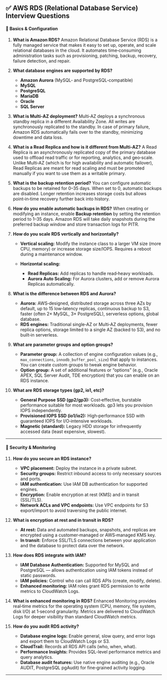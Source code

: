 ## ✅ AWS RDS (Relational Database Service) Interview Questions

#### 🔹 Basics & Configuration

1. **What is Amazon RDS?**
   Amazon Relational Database Service (RDS) is a fully managed service that makes it easy to set up, operate, and scale relational databases in the cloud. It automates time‑consuming administration tasks such as provisioning, patching, backup, recovery, failure detection, and repair.

2. **What database engines are supported by RDS?**

   * **Amazon Aurora** (MySQL‑ and PostgreSQL‑compatible)
   * **MySQL**
   * **PostgreSQL**
   * **MariaDB**
   * **Oracle**
   * **SQL Server**

3. **What is Multi‑AZ deployment?**
   Multi‑AZ deploys a synchronous standby replica in a different Availability Zone. All writes are synchronously replicated to the standby. In case of primary failure, Amazon RDS automatically fails over to the standby, minimizing downtime and data loss.

4. **What is a Read Replica and how is it different from Multi‑AZ?**
   A Read Replica is an asynchronously replicated copy of the primary database used to offload read traffic or for reporting, analytics, and geo‑scale. Unlike Multi‑AZ (which is for high availability and automatic failover), Read Replicas are meant for read scaling and must be promoted manually if you want to use them as a writable primary.

5. **What is the backup retention period?**
   You can configure automatic backups to be retained for 0–35 days. When set to 0, automatic backups are disabled. Longer retention increases storage costs but allows point‑in‑time recovery further back into history.

6. **How do you enable automatic backups in RDS?**
   When creating or modifying an instance, enable **Backup retention** by setting the retention period to 1–35 days. Amazon RDS will take daily snapshots during the preferred backup window and store transaction logs for PITR.

7. **How do you scale RDS vertically and horizontally?**

   * **Vertical scaling:** Modify the instance class to a larger VM size (more CPU, memory) or increase storage size/IOPS. Requires a reboot during a maintenance window.
   * **Horizontal scaling:**

     * **Read Replicas:** Add replicas to handle read‑heavy workloads.
     * **Aurora Auto Scaling:** For Aurora clusters, add or remove Aurora Replicas automatically.

8. **What is the difference between RDS and Aurora?**

   * **Aurora:** AWS‑designed, distributed storage across three AZs by default, up to 15 low‑latency replicas, continuous backup to S3, faster (often 2× MySQL, 3× PostgreSQL), serverless options, global database.
   * **RDS engines:** Traditional single‑AZ or Multi‑AZ deployments, fewer replica options, storage limited to a single AZ (backed to S3), and no built‑in serverless.

9. **What are parameter groups and option groups?**

   * **Parameter group:** A collection of engine configuration values (e.g., `max_connections`, `innodb_buffer_pool_size`) that apply to instances. You can create custom groups to tweak engine behavior.
   * **Option group:** A set of additional features or “options” (e.g., Oracle APEX, SQL Server Audit, TDE encryption) that you can enable on an RDS instance.

10. **What are RDS storage types (gp2, io1, etc)?**

    * **General Purpose SSD (gp2/gp3):** Cost‑effective, burstable performance suitable for most workloads. gp3 lets you provision IOPS independently.
    * **Provisioned IOPS SSD (io1/io2):** High‑performance SSD with guaranteed IOPS for I/O‑intensive workloads.
    * **Magnetic (standard):** Legacy HDD storage for infrequently accessed data (least expensive, slowest).

---

#### 🔹 Security & Monitoring

11. **How do you secure an RDS instance?**

    * **VPC placement:** Deploy the instance in a private subnet.
    * **Security groups:** Restrict inbound access to only necessary sources and ports.
    * **IAM authentication:** Use IAM DB authentication for supported engines.
    * **Encryption:** Enable encryption at rest (KMS) and in transit (SSL/TLS).
    * **Network ACLs and VPC endpoints:** Use VPC endpoints for S3 export/import to avoid traversing the public internet.

12. **What is encryption at rest and in transit in RDS?**

    * **At rest:** Data and automated backups, snapshots, and replicas are encrypted using a customer‑managed or AWS‑managed KMS key.
    * **In transit:** Enforce SSL/TLS connections between your application and the database to protect data over the network.

13. **How does RDS integrate with IAM?**

    * **IAM Database Authentication:** Supported for MySQL and PostgreSQL — allows authentication using IAM tokens instead of static passwords.
    * **IAM policies:** Control who can call RDS APIs (create, modify, delete).
    * **Enhanced monitoring:** IAM roles grant RDS permission to write metrics to CloudWatch Logs.

14. **What is enhanced monitoring in RDS?**
    Enhanced Monitoring provides real‑time metrics for the operating system (CPU, memory, file system, disk I/O) at 1‑second granularity. Metrics are delivered to CloudWatch Logs for deeper visibility than standard CloudWatch metrics.

15. **How do you audit RDS activity?**

    * **Database engine logs:** Enable general, slow query, and error logs and export them to CloudWatch Logs or S3.
    * **CloudTrail:** Records all RDS API calls (who, when, what).
    * **Performance Insights:** Provides SQL-level performance metrics and query analytics.
    * **Database audit features:** Use native engine auditing (e.g., Oracle AUDIT, PostgreSQL pgAudit) for fine‑grained activity logging.

---